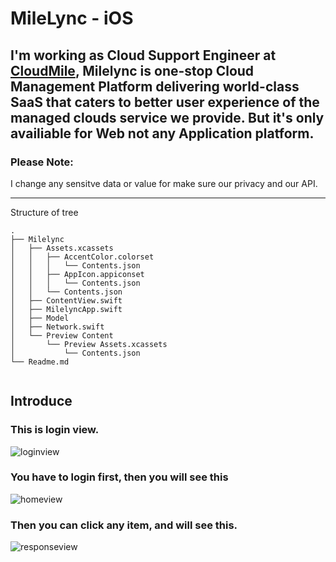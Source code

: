 # MileLync - iOS

I'm working as Cloud Support Engineer at [CloudMile](https://www.mile.cloud/zh/cloud/solutions/cloud-management-platform), Milelync is one-stop Cloud Management Platform delivering world-class SaaS that caters to better user experience of the managed clouds service we provide. 
But it's only availiable for Web not any Application platform. 
----
### Please Note:
I change any sensitve data or value for make sure our privacy and our API. 

-----

Structure of tree
```
.
├── Milelync
│   ├── Assets.xcassets
│   │   ├── AccentColor.colorset
│   │   │   └── Contents.json
│   │   ├── AppIcon.appiconset
│   │   │   └── Contents.json
│   │   └── Contents.json
│   ├── ContentView.swift
│   ├── MilelyncApp.swift
│   ├── Model
│   ├── Network.swift
│   └── Preview Content
│       └── Preview Assets.xcassets
│           └── Contents.json
└── Readme.md


```
## Introduce
### This is login view.
![loginview](https://storage.googleapis.com/tw-tim-bucket/image-folder/cm_login_view.jpg)
### You have to login first, then you will see this
![homeview](https://storage.googleapis.com/tw-tim-bucket/image-folder/cm_home_view.jpg)
### Then you can click any item, and will see this.
![responseview](https://storage.googleapis.com/tw-tim-bucket/image-folder/cm_response_view.jpg)



